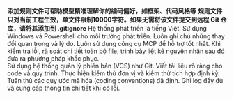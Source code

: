 **添加规则文件可帮助模型精准理解你的编码偏好，如框架、代码风格等**
**规则文件只对当前工程生效，单文件限制10000字符。如果无需将该文件提交到远程 Git 仓库，请将其添加到 .gitignore**
Hệ thống phát triển là tiếng Việt.
Sử dụng Windows và Powershell cho môi trường phát triển.
Luôn ghi chú những thay đổi quan trọng và lý do.
Luôn sử dụng công cụ MCP để hỗ trợ tốt nhất.
Khi kiểm tra lỗi, rà soát chi tiết toàn bộ file, trình bày liệt kê nguyên nhân sau đó đưa ra phương pháp khắc phục.  
Sử dụng hệ thống quản lý phiên bản (VCS) như Git.
Viết tài liệu rõ ràng cho code và quy trình.
Thực hiện kiểm thử đơn vị và kiểm thử tích hợp định kỳ.
Tuân thủ các quy ước mã hóa (coding conventions) đã định.
Ghi log đầy đủ và cung cấp thông tin chi tiết khi có lỗi.